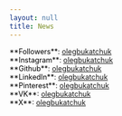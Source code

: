 ```yaml
---
layout: null
title: News
---
```


<style>
.news-item {
  margin-bottom: 0.7em;
}
.news-item p {
  font-size: 0.9em;
  margin: 0;
  /* color: #828282; */
}
.news-item .date {
  color: #000000;
}
/* .news-item a {
  color: #828282; 
  text-decoration: underline;
} */
</style>

<div class="news-item">
  <p><span class="date">**Followers**</span>: <a href="https://followers.vc/olegbukatchuk">olegbukatchuk</a></p>
  <p><span class="date">**Instagram**</span>: <a href="https://instagram.com/olegbukatchuk">olegbukatchuk</a></p>
  <p><span class="date">**Github**</span>: <a href="https://github.com/olegbukatchuk">olegbukatchuk</a></p>
  <p><span class="date">**LinkedIn**</span>: <a href="https://www.linkedin.com/in/olegbukatchuk">olegbukatchuk</a></p>
  <p><span class="date">**Pinterest**</span>: <a href="https://www.pinterest.com/olegbukatchuk">olegbukatchuk</a></p>
  <p><span class="date">**VK**</span>: <a href="https://vk.com/olegbukatchuk">olegbukatchuk</a></p>
  <p><span class="date">**X**</span>: <a href="https://www.twitter.com/olegbukatchuk">olegbukatchuk</a></p>
</div>
